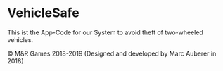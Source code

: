 # VehicleSafe

This ist the App-Code for our System to avoid theft of two-wheeled vehicles.

© M&R Games 2018-2019 (Designed and developed by Marc Auberer in 2018)
